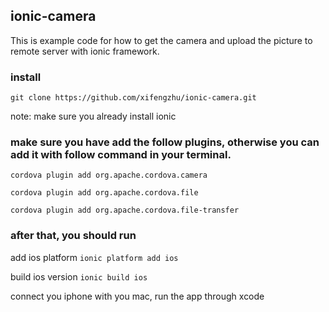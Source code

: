 ## ionic-camera
  This is example code for how to get the camera and upload the picture to remote server with ionic framework.
### install
  `git clone https://github.com/xifengzhu/ionic-camera.git`
  
  note: make sure you already install ionic
  
### make sure you have add the follow plugins, otherwise you can add it with follow command in your terminal.
  `cordova plugin add org.apache.cordova.camera`
  
  `cordova plugin add org.apache.cordova.file`
  
  `cordova plugin add org.apache.cordova.file-transfer`
  
### after that, you should run 
  add ios platform `ionic platform add ios`
  
  build ios version `ionic build ios`
  
  connect you iphone with you mac, run the app through xcode
  

